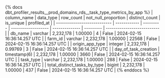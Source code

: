 {% docs dbt_profiler_results__prod_domains_rds__task_type_metrics_by_app  %}
| column_name                  | data_type    | row_count | not_null_proportion | distinct_count | is_unique | profiled_at                 |
| ---------------------------- | ------------ | --------- | ------------------- | -------------- | --------- | --------------------------- |
| db_name                      | varchar      | 2,232,178 |             1.00000 |              4 |     False | 2024-02-15 16:36:14.257 UTC |
| farm_id                      | varchar      | 2,232,178 |             1.00000 |          22568 |     False | 2024-02-15 16:36:14.257 UTC |
| origin_app_type              | integer      | 2,232,178 |             0.99769 |              3 |     False | 2024-02-15 16:36:14.257 UTC |
| day_of_task_creation         | timestamp(6) | 2,232,178 |             1.00000 |           3660 |     False | 2024-02-15 16:36:14.257 UTC |
| task_type                    | varchar      | 2,232,178 |             1.00000 |            288 |     False | 2024-02-15 16:36:14.257 UTC |
| total_distinct_tasks_by_type | bigint       | 2,232,178 |             1.00000 |            437 |     False | 2024-02-15 16:36:14.257 UTC |
{% enddocs %}
